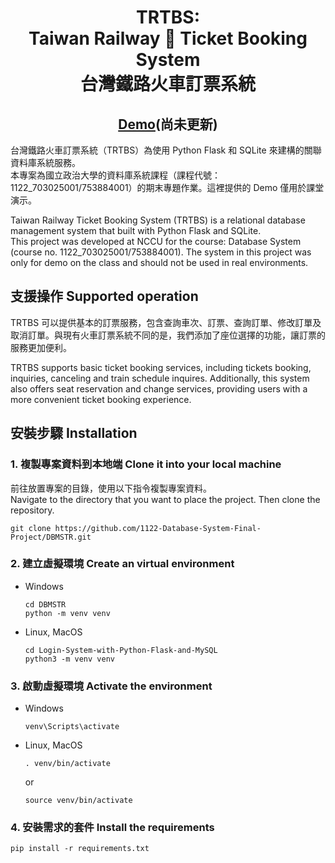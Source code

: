 <h1 align="center">TRTBS:<br>Taiwan Railway 🚃 Ticket Booking System<br>台灣鐵路火車訂票系統</h1>

<h2 align="center"><a href="https://" align="center">Demo</a>(尚未更新)</h2>

台灣鐵路火車訂票系統（TRTBS）為使用 Python Flask 和 SQLite 來建構的關聯資料庫系統服務。<br>本專案為國立政治大學的資料庫系統課程（課程代號：1122_703025001/753884001）的期末專題作業。這裡提供的 Demo 僅用於課堂演示。

Taiwan Railway Ticket Booking System (TRTBS) is a relational database management system that built with Python Flask and SQLite.<br>
This project was developed at NCCU for the course: Database System (course no. 1122_703025001/753884001). The system in this project was only for demo on the class and should not be used in real environments.


## 支援操作 Supported operation

TRTBS 可以提供基本的訂票服務，包含查詢車次、訂票、查詢訂單、修改訂單及取消訂單。與現有火車訂票系統不同的是，我們添加了座位選擇的功能，讓訂票的服務更加便利。

TRTBS supports basic ticket booking services, including tickets booking, inquiries, canceling and train schedule inquires. Additionally, this system also offers seat reservation and change services, providing users with a more convenient ticket booking experience.


## 安裝步驟 Installation

### 1. 複製專案資料到本地端 Clone it into your local machine

前往放置專案的目錄，使用以下指令複製專案資料。<br>Navigate to the directory that you want to place the project. Then clone the repository. 

```
git clone https://github.com/1122-Database-System-Final-Project/DBMSTR.git
```

### 2. 建立虛擬環境 Create an virtual environment

- Windows

    ```
    cd DBMSTR
    python -m venv venv
    ```
- Linux, MacOS

    ```
    cd Login-System-with-Python-Flask-and-MySQL
    python3 -m venv venv
    ```

### 3. 啟動虛擬環境 Activate the environment
- Windows

    ```
    venv\Scripts\activate
    ```

- Linux, MacOS
    ```
    . venv/bin/activate
    ```
    or
    ```
    source venv/bin/activate
    ```

### 4. 安裝需求的套件 Install the requirements

```
pip install -r requirements.txt
```